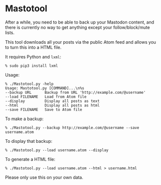 # Mastotool

After a while, you need to be able to back up your Mastodon content,
and there is currently no way to get anything except your
follow/block/mute lists.

This tool downloads all your posts via the public Atom feed and allows
you to turn this into a HTML file.

It requires Python and `lxml`:

```
% sudo pip3 install lxml
```

Usage:

```
% ./Mastotool.py -help
Usage: Mastotool.py [COMMAND]...\n%s
--backup URL      Backup from URL 'http://example.com/@username'
--load FILENAME   Load from Atom file
--display         Display all posts as text
--html            Display all posts as html
--save FILENAME   Save to Atom file
```

To make a backup:

```
% ./Mastotool.py --backup http://example.com/@username --save username.atom
```

To display that backup:

```
% ./Mastotool.py --load username.atom --display
```

To generate a HTML file:

```
% ./Mastotool.py --load username.atom --html > username.html
```

Please only use this on your own data.
